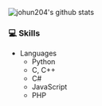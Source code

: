 ![johun204's github stats](https://github-readme-stats.vercel.app/api?username=johun204&hide=contribs,prs)

### 💻 Skills
 - Languages
    - Python
    - C, C++
    - C#
    - JavaScript
    - PHP
<!--
**johun204/johun204** is a ✨ _special_ ✨ repository because its `README.md` (this file) appears on your GitHub profile.

Here are some ideas to get you started:

- 🔭 I’m currently working on ...
- 🌱 I’m currently learning ...
- 👯 I’m looking to collaborate on ...
- 🤔 I’m looking for help with ...
- 💬 Ask me about ...
- 📫 How to reach me: ...
- 😄 Pronouns: ...
- ⚡ Fun fact: ...
-->
